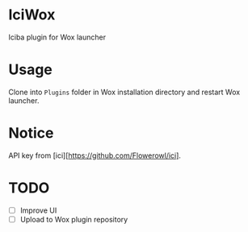 # IciWox
Iciba plugin for Wox launcher

# Usage
Clone into `Plugins` folder in Wox installation directory and restart Wox launcher.

# Notice
API key from [ici][https://github.com/Flowerowl/ici].

# TODO
* [ ] Improve UI
* [ ] Upload to Wox plugin repository
